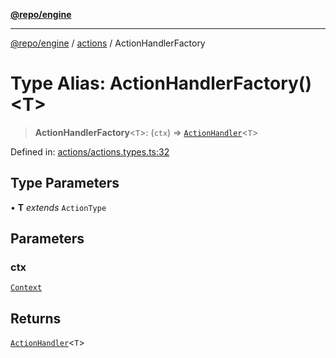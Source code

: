 [**@repo/engine**](../../README.md)

---

[@repo/engine](../../modules.md) / [actions](../README.md) / ActionHandlerFactory

# Type Alias: ActionHandlerFactory()\<T\>

> **ActionHandlerFactory**\<`T`\>: (`ctx`) => [`ActionHandler`](ActionHandler.md)\<`T`\>

Defined in: [actions/actions.types.ts:32](https://github.com/alexqguo/drinking-board-game-v3/blob/461114994e3e28c73ae280b4acd08ba7cdad6013/packages/engine/src/actions/actions.types.ts#L32)

## Type Parameters

• **T** _extends_ `ActionType`

## Parameters

### ctx

[`Context`](../../context/classes/Context.md)

## Returns

[`ActionHandler`](ActionHandler.md)\<`T`\>
